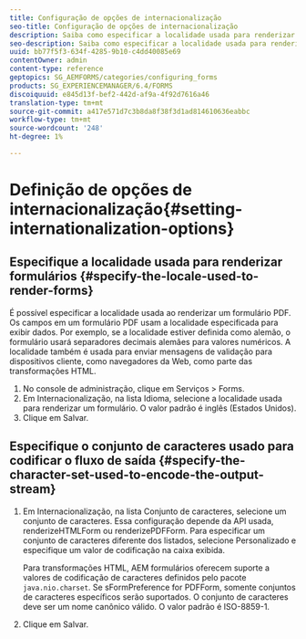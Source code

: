 ```yaml
---
title: Configuração de opções de internacionalização
seo-title: Configuração de opções de internacionalização
description: Saiba como especificar a localidade usada para renderizar formulários e como especificar o conjunto de caracteres usado para codificar o fluxo de saída.
seo-description: Saiba como especificar a localidade usada para renderizar formulários e como especificar o conjunto de caracteres usado para codificar o fluxo de saída.
uuid: bb77f5f3-634f-4285-9b10-c4dd40085e69
contentOwner: admin
content-type: reference
geptopics: SG_AEMFORMS/categories/configuring_forms
products: SG_EXPERIENCEMANAGER/6.4/FORMS
discoiquuid: e845d13f-bef2-442d-af9a-4f92d7616a46
translation-type: tm+mt
source-git-commit: a417e571d7c3b8da8f38f3d1ad814610636eabbc
workflow-type: tm+mt
source-wordcount: '248'
ht-degree: 1%

---
```



# Definição de opções de internacionalização{#setting-internationalization-options}

## Especifique a localidade usada para renderizar formulários {#specify-the-locale-used-to-render-forms}

É possível especificar a localidade usada ao renderizar um formulário PDF. Os campos em um formulário PDF usam a localidade especificada para exibir dados. Por exemplo, se a localidade estiver definida como alemão, o formulário usará separadores decimais alemães para valores numéricos. A localidade também é usada para enviar mensagens de validação para dispositivos cliente, como navegadores da Web, como parte das transformações HTML.

1. No console de administração, clique em Serviços > Forms.
1. Em Internacionalização, na lista Idioma, selecione a localidade usada para renderizar um formulário. O valor padrão é inglês (Estados Unidos).
1. Clique em Salvar.

## Especifique o conjunto de caracteres usado para codificar o fluxo de saída {#specify-the-character-set-used-to-encode-the-output-stream}

1. Em Internacionalização, na lista Conjunto de caracteres, selecione um conjunto de caracteres. Essa configuração depende da API usada, renderizeHTMLForm ou renderizePDFForm. Para especificar um conjunto de caracteres diferente dos listados, selecione Personalizado e especifique um valor de codificação na caixa exibida.

   Para transformações HTML, AEM formulários oferecem suporte a valores de codificação de caracteres definidos pelo pacote `java.nio.charset`. Se sFormPreference for PDFForm, somente conjuntos de caracteres específicos serão suportados. O conjunto de caracteres deve ser um nome canônico válido. O valor padrão é ISO-8859-1.

1. Clique em Salvar.


